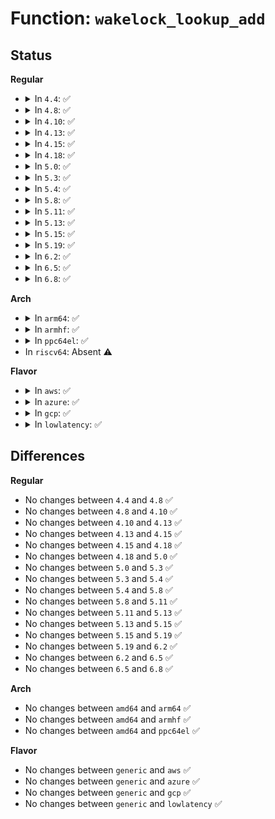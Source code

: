 # Function: <code>wakelock_lookup_add</code>

## Status
<b>Regular</b>
<ul>
<li>
<details>
<summary>In <code>4.4</code>: ✅</summary>

```c
struct wakelock *wakelock_lookup_add(const char *name, size_t len, bool add_if_not_found);
```

**Collision:** Unique Static

**Inline:** No

**Transformation:** False

**Instances:**

```
In kernel/power/wakelock.c (ffffffff810d6060)
Location: kernel/power/wakelock.c:149
Inline: False
Direct callers:
  - kernel/power/wakelock.c:pm_wake_lock
  - kernel/power/wakelock.c:pm_wake_unlock
```
**Symbols:**

```
ffffffff810d6060-ffffffff810d61c2: wakelock_lookup_add (STB_LOCAL)
```
</details>
</li>
<li>
<details>
<summary>In <code>4.8</code>: ✅</summary>

```c
struct wakelock *wakelock_lookup_add(const char *name, size_t len, bool add_if_not_found);
```

**Collision:** Unique Static

**Inline:** No

**Transformation:** False

**Instances:**

```
In kernel/power/wakelock.c (ffffffff810daee0)
Location: kernel/power/wakelock.c:149
Inline: False
Direct callers:
  - kernel/power/wakelock.c:pm_wake_unlock
  - kernel/power/wakelock.c:pm_wake_lock
```
**Symbols:**

```
ffffffff810daee0-ffffffff810db044: wakelock_lookup_add (STB_LOCAL)
```
</details>
</li>
<li>
<details>
<summary>In <code>4.10</code>: ✅</summary>

```c
struct wakelock *wakelock_lookup_add(const char *name, size_t len, bool add_if_not_found);
```

**Collision:** Unique Static

**Inline:** No

**Transformation:** False

**Instances:**

```
In kernel/power/wakelock.c (ffffffff810e19b0)
Location: kernel/power/wakelock.c:149
Inline: False
Direct callers:
  - kernel/power/wakelock.c:pm_wake_unlock
  - kernel/power/wakelock.c:pm_wake_lock
```
**Symbols:**

```
ffffffff810e19b0-ffffffff810e1b14: wakelock_lookup_add (STB_LOCAL)
```
</details>
</li>
<li>
<details>
<summary>In <code>4.13</code>: ✅</summary>

```c
struct wakelock *wakelock_lookup_add(const char *name, size_t len, bool add_if_not_found);
```

**Collision:** Unique Static

**Inline:** No

**Transformation:** False

**Instances:**

```
In kernel/power/wakelock.c (ffffffff810e0ad0)
Location: kernel/power/wakelock.c:149
Inline: False
Direct callers:
  - kernel/power/wakelock.c:pm_wake_unlock
  - kernel/power/wakelock.c:pm_wake_lock
```
**Symbols:**

```
ffffffff810e0ad0-ffffffff810e0c41: wakelock_lookup_add (STB_LOCAL)
```
</details>
</li>
<li>
<details>
<summary>In <code>4.15</code>: ✅</summary>

```c
struct wakelock *wakelock_lookup_add(const char *name, size_t len, bool add_if_not_found);
```

**Collision:** Unique Static

**Inline:** No

**Transformation:** False

**Instances:**

```
In kernel/power/wakelock.c (ffffffff810e8da0)
Location: kernel/power/wakelock.c:150
Inline: False
Direct callers:
  - kernel/power/wakelock.c:pm_wake_unlock
  - kernel/power/wakelock.c:pm_wake_lock
```
**Symbols:**

```
ffffffff810e8da0-ffffffff810e8f11: wakelock_lookup_add (STB_LOCAL)
```
</details>
</li>
<li>
<details>
<summary>In <code>4.18</code>: ✅</summary>

```c
struct wakelock *wakelock_lookup_add(const char *name, size_t len, bool add_if_not_found);
```

**Collision:** Unique Static

**Inline:** No

**Transformation:** False

**Instances:**

```
In kernel/power/wakelock.c (ffffffff810f10c0)
Location: kernel/power/wakelock.c:150
Inline: False
Direct callers:
  - kernel/power/wakelock.c:pm_wake_unlock
  - kernel/power/wakelock.c:pm_wake_lock
```
**Symbols:**

```
ffffffff810f10c0-ffffffff810f1240: wakelock_lookup_add (STB_LOCAL)
```
</details>
</li>
<li>
<details>
<summary>In <code>5.0</code>: ✅</summary>

```c
struct wakelock *wakelock_lookup_add(const char *name, size_t len, bool add_if_not_found);
```

**Collision:** Unique Static

**Inline:** No

**Transformation:** False

**Instances:**

```
In kernel/power/wakelock.c (ffffffff810fc610)
Location: kernel/power/wakelock.c:150
Inline: False
Direct callers:
  - kernel/power/wakelock.c:pm_wake_unlock
  - kernel/power/wakelock.c:pm_wake_lock
```
**Symbols:**

```
ffffffff810fc610-ffffffff810fc790: wakelock_lookup_add (STB_LOCAL)
```
</details>
</li>
<li>
<details>
<summary>In <code>5.3</code>: ✅</summary>

```c
struct wakelock *wakelock_lookup_add(const char *name, size_t len, bool add_if_not_found);
```

**Collision:** Unique Static

**Inline:** No

**Transformation:** False

**Instances:**

```
In kernel/power/wakelock.c (ffffffff81104cd0)
Location: kernel/power/wakelock.c:150
Inline: False
Direct callers:
  - kernel/power/wakelock.c:pm_wake_unlock
  - kernel/power/wakelock.c:pm_wake_lock
```
**Symbols:**

```
ffffffff81104cd0-ffffffff81104e69: wakelock_lookup_add (STB_LOCAL)
```
</details>
</li>
<li>
<details>
<summary>In <code>5.4</code>: ✅</summary>

```c
struct wakelock *wakelock_lookup_add(const char *name, size_t len, bool add_if_not_found);
```

**Collision:** Unique Static

**Inline:** No

**Transformation:** False

**Instances:**

```
In kernel/power/wakelock.c (ffffffff81111080)
Location: kernel/power/wakelock.c:150
Inline: False
Direct callers:
  - kernel/power/wakelock.c:pm_wake_unlock
  - kernel/power/wakelock.c:pm_wake_lock
```
**Symbols:**

```
ffffffff81111080-ffffffff81111227: wakelock_lookup_add (STB_LOCAL)
```
</details>
</li>
<li>
<details>
<summary>In <code>5.8</code>: ✅</summary>

```c
struct wakelock *wakelock_lookup_add(const char *name, size_t len, bool add_if_not_found);
```

**Collision:** Unique Static

**Inline:** No

**Transformation:** False

**Instances:**

```
In kernel/power/wakelock.c (ffffffff8111c280)
Location: kernel/power/wakelock.c:150
Inline: False
Direct callers:
  - kernel/power/wakelock.c:pm_wake_unlock
  - kernel/power/wakelock.c:pm_wake_lock
```
**Symbols:**

```
ffffffff8111c280-ffffffff8111c42b: wakelock_lookup_add (STB_LOCAL)
```
</details>
</li>
<li>
<details>
<summary>In <code>5.11</code>: ✅</summary>

```c
struct wakelock *wakelock_lookup_add(const char *name, size_t len, bool add_if_not_found);
```

**Collision:** Unique Static

**Inline:** No

**Transformation:** False

**Instances:**

```
In kernel/power/wakelock.c (ffffffff81116be0)
Location: kernel/power/wakelock.c:150
Inline: False
Direct callers:
  - kernel/power/wakelock.c:pm_wake_unlock
  - kernel/power/wakelock.c:pm_wake_lock
```
**Symbols:**

```
ffffffff81116be0-ffffffff81116d8b: wakelock_lookup_add (STB_LOCAL)
```
</details>
</li>
<li>
<details>
<summary>In <code>5.13</code>: ✅</summary>

```c
struct wakelock *wakelock_lookup_add(const char *name, size_t len, bool add_if_not_found);
```

**Collision:** Unique Static

**Inline:** No

**Transformation:** False

**Instances:**

```
In kernel/power/wakelock.c (ffffffff81117310)
Location: kernel/power/wakelock.c:150
Inline: False
Direct callers:
  - kernel/power/wakelock.c:pm_wake_unlock
  - kernel/power/wakelock.c:pm_wake_lock
```
**Symbols:**

```
ffffffff81117310-ffffffff811174bb: wakelock_lookup_add (STB_LOCAL)
```
</details>
</li>
<li>
<details>
<summary>In <code>5.15</code>: ✅</summary>

```c
struct wakelock *wakelock_lookup_add(const char *name, size_t len, bool add_if_not_found);
```

**Collision:** Unique Static

**Inline:** No

**Transformation:** False

**Instances:**

```
In kernel/power/wakelock.c (ffffffff811376a0)
Location: kernel/power/wakelock.c:147
Inline: False
Direct callers:
  - kernel/power/wakelock.c:pm_wake_unlock
  - kernel/power/wakelock.c:pm_wake_lock
```
**Symbols:**

```
ffffffff811376a0-ffffffff8113784b: wakelock_lookup_add (STB_LOCAL)
```
</details>
</li>
<li>
<details>
<summary>In <code>5.19</code>: ✅</summary>

```c
struct wakelock *wakelock_lookup_add(const char *name, size_t len, bool add_if_not_found);
```

**Collision:** Unique Static

**Inline:** No

**Transformation:** False

**Instances:**

```
In kernel/power/wakelock.c (ffffffff81159cd0)
Location: kernel/power/wakelock.c:147
Inline: False
Direct callers:
  - kernel/power/wakelock.c:pm_wake_unlock
  - kernel/power/wakelock.c:pm_wake_lock
```
**Symbols:**

```
ffffffff81159cd0-ffffffff81159e81: wakelock_lookup_add (STB_LOCAL)
```
</details>
</li>
<li>
<details>
<summary>In <code>6.2</code>: ✅</summary>

```c
struct wakelock *wakelock_lookup_add(const char *name, size_t len, bool add_if_not_found);
```

**Collision:** Unique Static

**Inline:** No

**Transformation:** False

**Instances:**

```
In kernel/power/wakelock.c (ffffffff8118bf80)
Location: kernel/power/wakelock.c:147
Inline: False
Direct callers:
  - kernel/power/wakelock.c:pm_wake_unlock
  - kernel/power/wakelock.c:pm_wake_lock
```
**Symbols:**

```
ffffffff8118bf80-ffffffff8118c131: wakelock_lookup_add (STB_LOCAL)
```
</details>
</li>
<li>
<details>
<summary>In <code>6.5</code>: ✅</summary>

```c
struct wakelock *wakelock_lookup_add(const char *name, size_t len, bool add_if_not_found);
```

**Collision:** Unique Static

**Inline:** No

**Transformation:** False

**Instances:**

```
In kernel/power/wakelock.c (ffffffff8119d6a0)
Location: kernel/power/wakelock.c:147
Inline: False
Direct callers:
  - kernel/power/wakelock.c:pm_wake_unlock
  - kernel/power/wakelock.c:pm_wake_lock
```
**Symbols:**

```
ffffffff8119d6a0-ffffffff8119d851: wakelock_lookup_add (STB_LOCAL)
```
</details>
</li>
<li>
<details>
<summary>In <code>6.8</code>: ✅</summary>

```c
struct wakelock *wakelock_lookup_add(const char *name, size_t len, bool add_if_not_found);
```

**Collision:** Unique Static

**Inline:** No

**Transformation:** False

**Instances:**

```
In kernel/power/wakelock.c (ffffffff811ac7f0)
Location: kernel/power/wakelock.c:147
Inline: False
Direct callers:
  - kernel/power/wakelock.c:pm_wake_unlock
  - kernel/power/wakelock.c:pm_wake_lock
```
**Symbols:**

```
ffffffff811ac7f0-ffffffff811ac9d0: wakelock_lookup_add (STB_LOCAL)
```
</details>
</li>
</ul>
<b>Arch</b>
<ul>
<li>
<details>
<summary>In <code>arm64</code>: ✅</summary>

```c
struct wakelock *wakelock_lookup_add(const char *name, size_t len, bool add_if_not_found);
```

**Collision:** Unique Static

**Inline:** No

**Transformation:** False

**Instances:**

```
In kernel/power/wakelock.c (ffff8000101714c0)
Location: kernel/power/wakelock.c:150
Inline: False
Direct callers:
  - kernel/power/wakelock.c:pm_wake_unlock
  - kernel/power/wakelock.c:pm_wake_lock
```
**Symbols:**

```
ffff8000101714c0-ffff80001017163c: wakelock_lookup_add (STB_LOCAL)
```
</details>
</li>
<li>
<details>
<summary>In <code>armhf</code>: ✅</summary>

```c
struct wakelock *wakelock_lookup_add(const char *name, size_t len, bool add_if_not_found);
```

**Collision:** Unique Static

**Inline:** No

**Transformation:** False

**Instances:**

```
In kernel/power/wakelock.c (c03c3e60)
Location: kernel/power/wakelock.c:150
Inline: False
Direct callers:
  - kernel/power/wakelock.c:pm_wake_unlock
  - kernel/power/wakelock.c:pm_wake_lock
```
**Symbols:**

```
c03c3e60-c03c4000: wakelock_lookup_add (STB_LOCAL)
```
</details>
</li>
<li>
<details>
<summary>In <code>ppc64el</code>: ✅</summary>

```c
struct wakelock *wakelock_lookup_add(const char *name, size_t len, bool add_if_not_found);
```

**Collision:** Unique Static

**Inline:** No

**Transformation:** False

**Instances:**

```
In kernel/power/wakelock.c (c0000000001c9c70)
Location: kernel/power/wakelock.c:150
Inline: False
Direct callers:
  - kernel/power/wakelock.c:pm_wake_unlock
  - kernel/power/wakelock.c:pm_wake_lock
```
**Symbols:**

```
c0000000001c9c70-c0000000001c9ed4: wakelock_lookup_add (STB_LOCAL)
```
</details>
</li>
<li>
In <code>riscv64</code>: Absent ⚠️
</li>
</ul>
<b>Flavor</b>
<ul>
<li>
<details>
<summary>In <code>aws</code>: ✅</summary>

```c
struct wakelock *wakelock_lookup_add(const char *name, size_t len, bool add_if_not_found);
```

**Collision:** Unique Static

**Inline:** No

**Transformation:** False

**Instances:**

```
In kernel/power/wakelock.c (ffffffff81109660)
Location: kernel/power/wakelock.c:150
Inline: False
Direct callers:
  - kernel/power/wakelock.c:pm_wake_unlock
  - kernel/power/wakelock.c:pm_wake_lock
```
**Symbols:**

```
ffffffff81109660-ffffffff81109807: wakelock_lookup_add (STB_LOCAL)
```
</details>
</li>
<li>
<details>
<summary>In <code>azure</code>: ✅</summary>

```c
struct wakelock *wakelock_lookup_add(const char *name, size_t len, bool add_if_not_found);
```

**Collision:** Unique Static

**Inline:** No

**Transformation:** False

**Instances:**

```
In kernel/power/wakelock.c (ffffffff810fa540)
Location: kernel/power/wakelock.c:150
Inline: False
Direct callers:
  - kernel/power/wakelock.c:pm_wake_unlock
  - kernel/power/wakelock.c:pm_wake_lock
```
**Symbols:**

```
ffffffff810fa540-ffffffff810fa6e7: wakelock_lookup_add (STB_LOCAL)
```
</details>
</li>
<li>
<details>
<summary>In <code>gcp</code>: ✅</summary>

```c
struct wakelock *wakelock_lookup_add(const char *name, size_t len, bool add_if_not_found);
```

**Collision:** Unique Static

**Inline:** No

**Transformation:** False

**Instances:**

```
In kernel/power/wakelock.c (ffffffff81107550)
Location: kernel/power/wakelock.c:150
Inline: False
Direct callers:
  - kernel/power/wakelock.c:pm_wake_unlock
  - kernel/power/wakelock.c:pm_wake_lock
```
**Symbols:**

```
ffffffff81107550-ffffffff811076f7: wakelock_lookup_add (STB_LOCAL)
```
</details>
</li>
<li>
<details>
<summary>In <code>lowlatency</code>: ✅</summary>

```c
struct wakelock *wakelock_lookup_add(const char *name, size_t len, bool add_if_not_found);
```

**Collision:** Unique Static

**Inline:** No

**Transformation:** False

**Instances:**

```
In kernel/power/wakelock.c (ffffffff81112910)
Location: kernel/power/wakelock.c:150
Inline: False
Direct callers:
  - kernel/power/wakelock.c:pm_wake_unlock
  - kernel/power/wakelock.c:pm_wake_lock
```
**Symbols:**

```
ffffffff81112910-ffffffff81112ab7: wakelock_lookup_add (STB_LOCAL)
```
</details>
</li>
</ul>

## Differences
<b>Regular</b>
<ul>
<li>
No changes between <code>4.4</code> and <code>4.8</code> ✅
</li>
<li>
No changes between <code>4.8</code> and <code>4.10</code> ✅
</li>
<li>
No changes between <code>4.10</code> and <code>4.13</code> ✅
</li>
<li>
No changes between <code>4.13</code> and <code>4.15</code> ✅
</li>
<li>
No changes between <code>4.15</code> and <code>4.18</code> ✅
</li>
<li>
No changes between <code>4.18</code> and <code>5.0</code> ✅
</li>
<li>
No changes between <code>5.0</code> and <code>5.3</code> ✅
</li>
<li>
No changes between <code>5.3</code> and <code>5.4</code> ✅
</li>
<li>
No changes between <code>5.4</code> and <code>5.8</code> ✅
</li>
<li>
No changes between <code>5.8</code> and <code>5.11</code> ✅
</li>
<li>
No changes between <code>5.11</code> and <code>5.13</code> ✅
</li>
<li>
No changes between <code>5.13</code> and <code>5.15</code> ✅
</li>
<li>
No changes between <code>5.15</code> and <code>5.19</code> ✅
</li>
<li>
No changes between <code>5.19</code> and <code>6.2</code> ✅
</li>
<li>
No changes between <code>6.2</code> and <code>6.5</code> ✅
</li>
<li>
No changes between <code>6.5</code> and <code>6.8</code> ✅
</li>
</ul>
<b>Arch</b>
<ul>
<li>
No changes between <code>amd64</code> and <code>arm64</code> ✅
</li>
<li>
No changes between <code>amd64</code> and <code>armhf</code> ✅
</li>
<li>
No changes between <code>amd64</code> and <code>ppc64el</code> ✅
</li>
</ul>
<b>Flavor</b>
<ul>
<li>
No changes between <code>generic</code> and <code>aws</code> ✅
</li>
<li>
No changes between <code>generic</code> and <code>azure</code> ✅
</li>
<li>
No changes between <code>generic</code> and <code>gcp</code> ✅
</li>
<li>
No changes between <code>generic</code> and <code>lowlatency</code> ✅
</li>
</ul>
